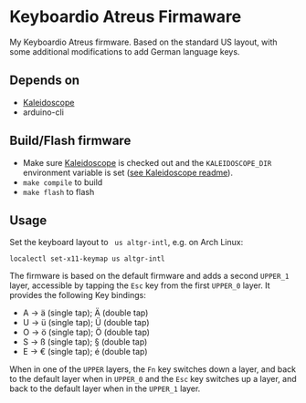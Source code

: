 # Keyboardio Atreus Firmaware
My Keyboardio Atreus firmware. Based on the standard US layout, with some additional modifications to add German language keys.

## Depends on

- [Kaleidoscope](https://github.com/keyboardio/Kaleidoscope)
- arduino-cli


## Build/Flash firmware

- Make sure [Kaleidoscope](https://github.com/keyboardio/Kaleidoscope) is checked out and the `KALEIDOSCOPE_DIR` environment variable is set ([see Kaleidoscope readme](https://github.com/keyboardio/Kaleidoscope#use-git-to-check-out-a-copy-of-kaleidoscope)).
- `make compile` to build
- `make flash` to flash

## Usage

Set the keyboard layout to ` us altgr-intl`, e.g. on Arch Linux:
```
localectl set-x11-keymap us altgr-intl
```
The firmware is based on the default firmware and adds a second `UPPER_1` layer, accessible by tapping the `Esc` key from the first `UPPER_0` layer. It provides the following Key bindings:

- A -> ä (single tap); Ä (double tap)
- U -> ü (single tap); Ü (double tap)
- O -> ö (single tap); Ö (double tap)
- S -> ß (single tap); § (double tap)
- E -> € (single tap); é (double tap)

When in one of the `UPPER` layers, the `Fn` key switches down a layer, and back to the default layer when in `UPPER_0` and the `Esc` key switches up a layer, and back to the default layer when in the `UPPER_1` layer.
